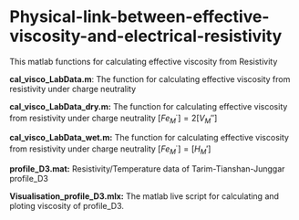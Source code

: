 # Physical-link-between-effective-viscosity-and-electrical-resistivity
This matlab functions for calculating effective viscosity from Resistivity

**cal_visco_LabData.m**: The function for calculating effective viscosity from resistivity under charge neutrality

**cal_visco_LabData_dry.m:** The function for calculating effective viscosity from resistivity under charge neutrality $[Fe_M^\cdot]=2[V_M'']$  

**cal_visco_LabData_wet.m:** The function for calculating effective viscosity from resistivity under charge neutrality $[Fe_M^\cdot]=[H_M']$  

**profile_D3.mat:**  Resistivity/Temperature data of Tarim-Tianshan-Junggar profile_D3

**Visualisation_profile_D3.mlx:** The matlab live script for calculating and ploting viscosity of profile_D3.
